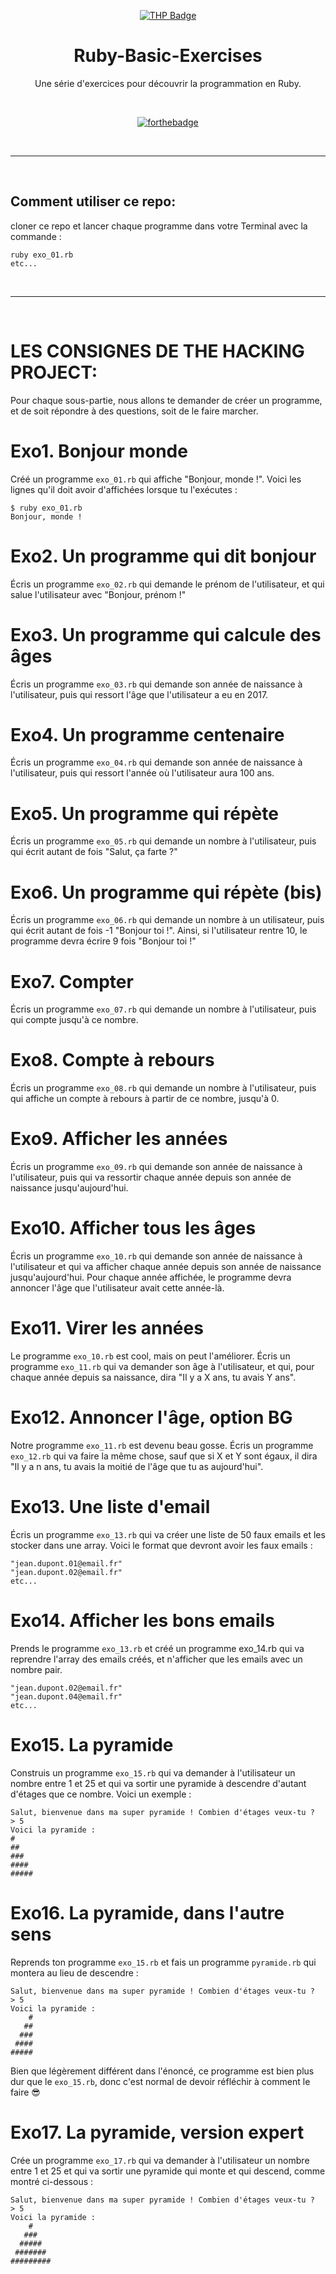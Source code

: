 <div align="center">

[![THP Badge](https://github.com/0xKubitus/Usefull-Stuff-for-README/blob/main/assets/mkdwn-badges/the-hacking-project.svg
)](https://www.thehackingproject.org/)

# Ruby-Basic-Exercises
Une série d'exercices pour découvrir la programmation en Ruby.

<br/>


[![forthebadge](https://forthebadge.com/images/badges/made-with-ruby.svg)](https://forthebadge.com)

</div>

<br/>
<hr/>
<br/>

## Comment utiliser ce repo:
cloner ce repo et lancer chaque programme dans votre Terminal avec la commande :
```
ruby exo_01.rb
etc...
```

<br/>
<hr/>
<br/>

# LES CONSIGNES DE THE HACKING PROJECT:
Pour chaque sous-partie, nous allons te demander de créer un programme, et de soit répondre à des questions, soit de le faire marcher.     
  
# Exo1. Bonjour monde
Créé un programme `exo_01.rb` qui affiche "Bonjour, monde !". Voici les lignes qu'il doit avoir d'affichées lorsque tu l'exécutes :

```
$ ruby exo_01.rb
Bonjour, monde !
```

# Exo2. Un programme qui dit bonjour
Écris un programme `exo_02.rb` qui demande le prénom de l'utilisateur, et qui salue l'utilisateur avec "Bonjour, prénom !"

# Exo3. Un programme qui calcule des âges
Écris un programme `exo_03.rb` qui demande son année de naissance à l'utilisateur, puis qui ressort l'âge que l'utilisateur a eu en 2017.

# Exo4. Un programme centenaire
Écris un programme `exo_04.rb` qui demande son année de naissance à l'utilisateur, puis qui ressort l'année où l'utilisateur aura 100 ans.

# Exo5. Un programme qui répète
Écris un programme `exo_05.rb` qui demande un nombre à l'utilisateur, puis qui écrit autant de fois "Salut, ça farte ?"

# Exo6. Un programme qui répète (bis)
Écris un programme `exo_06.rb` qui demande un nombre à un utilisateur, puis qui écrit autant de fois -1 "Bonjour toi !". Ainsi, si l'utilisateur rentre 10, le programme devra écrire 9 fois "Bonjour toi !"

# Exo7. Compter
Écris un programme `exo_07.rb` qui demande un nombre à l'utilisateur, puis qui compte jusqu'à ce nombre.

# Exo8. Compte à rebours
Écris un programme `exo_08.rb` qui demande un nombre à l'utilisateur, puis qui affiche un compte à rebours à partir de ce nombre, jusqu'à 0.

# Exo9. Afficher les années
Écris un programme `exo_09.rb` qui demande son année de naissance à l'utilisateur, puis qui va ressortir chaque année depuis son année de naissance jusqu'aujourd'hui.

# Exo10. Afficher tous les âges
Écris un programme `exo_10.rb` qui demande son année de naissance à l'utilisateur et qui va afficher chaque année depuis son année de naissance jusqu'aujourd'hui. Pour chaque année affichée, le programme devra annoncer l'âge que l'utilisateur avait cette année-là.

# Exo11. Virer les années
Le programme `exo_10.rb` est cool, mais on peut l'améliorer. Écris un programme `exo_11.rb` qui va demander son âge à l'utilisateur, et qui, pour chaque année depuis sa naissance, dira "Il y a X ans, tu avais Y ans".

# Exo12. Annoncer l'âge, option BG
Notre programme `exo_11.rb` est devenu beau gosse. Écris un programme `exo_12.rb` qui va faire la même chose, sauf que si X et Y sont égaux, il dira "Il y a n ans, tu avais la moitié de l'âge que tu as aujourd'hui".

# Exo13. Une liste d'email
Écris un programme `exo_13.rb` qui va créer une liste de 50 faux emails et les stocker dans une array. Voici le format que devront avoir les faux emails :

```
"jean.dupont.01@email.fr"
"jean.dupont.02@email.fr"
etc...
```

# Exo14. Afficher les bons emails
Prends le programme `exo_13.rb` et créé un programme exo_14.rb qui va reprendre l'array des emails créés, et n'afficher que les emails avec un nombre pair.

```
"jean.dupont.02@email.fr"
"jean.dupont.04@email.fr"
etc...
```

# Exo15. La pyramide
Construis un programme `exo_15.rb` qui va demander à l'utilisateur un nombre entre 1 et 25 et qui va sortir une pyramide à descendre d'autant d'étages que ce nombre. Voici un exemple :

```
Salut, bienvenue dans ma super pyramide ! Combien d'étages veux-tu ?
> 5
Voici la pyramide :
#
##
###
####
#####
```

# Exo16. La pyramide, dans l'autre sens
Reprends ton programme `exo_15.rb` et fais un programme `pyramide.rb` qui montera au lieu de descendre :

```
Salut, bienvenue dans ma super pyramide ! Combien d'étages veux-tu ?
> 5
Voici la pyramide :
    #
   ##
  ###
 ####
#####
```

Bien que légèrement différent dans l'énoncé, ce programme est bien plus dur que le `exo_15.rb`, donc c'est normal de devoir réfléchir à comment le faire 😎

# Exo17.  La pyramide, version expert
Crée un programme `exo_17.rb` qui va demander à l'utilisateur un nombre entre 1 et 25 et qui va sortir une pyramide qui monte et qui descend, comme montré ci-dessous :

```
Salut, bienvenue dans ma super pyramide ! Combien d'étages veux-tu ?
> 5
Voici la pyramide :
    #
   ###
  #####
 #######
#########
```
